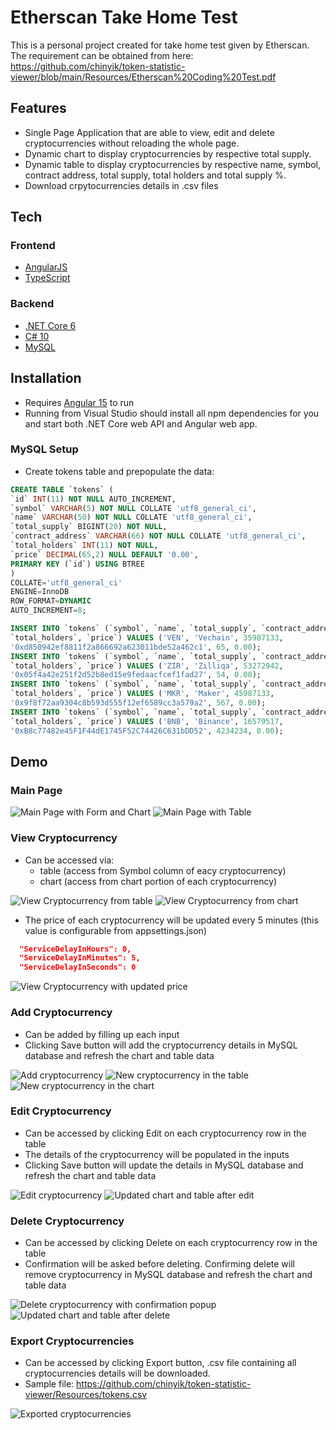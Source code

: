 # Etherscan Take Home Test
This is a personal project created for take home test given by Etherscan. The requirement can be obtained from here: https://github.com/chinyik/token-statistic-viewer/blob/main/Resources/Etherscan%20Coding%20Test.pdf

## Features
- Single Page Application that are able to view, edit and delete cryptocurrencies without reloading the whole page.
- Dynamic chart to display cryptocurrencies by respective total supply.
- Dynamic table to display cryptocurrencies by respective name, symbol, contract address, total supply, total holders and total supply %.
- Download crpytocurrencies details in .csv files

## Tech
### Frontend
- [AngularJS](https://angularjs.org/)
- [TypeScript](https://www.typescriptlang.org/)
### Backend
- [.NET Core 6](https://dotnet.microsoft.com/en-us/download/dotnet/6.0)
- [C# 10](https://learn.microsoft.com/en-us/dotnet/csharp/whats-new/csharp-10)
- [MySQL](https://www.mysql.com/)

## Installation
- Requires [Angular 15](https://angular.io/guide/update-to-version-15#update-angular-to-v15) to run
- Running from Visual Studio should install all npm dependencies for you and start both .NET Core web API and Angular web app.

### MySQL Setup
- Create tokens table and prepopulate the data:
```SQL
CREATE TABLE `tokens` (
`id` INT(11) NOT NULL AUTO_INCREMENT,
`symbol` VARCHAR(5) NOT NULL COLLATE 'utf8_general_ci',
`name` VARCHAR(50) NOT NULL COLLATE 'utf8_general_ci',
`total_supply` BIGINT(20) NOT NULL,
`contract_address` VARCHAR(66) NOT NULL COLLATE 'utf8_general_ci',
`total_holders` INT(11) NOT NULL,
`price` DECIMAL(65,2) NULL DEFAULT '0.00',
PRIMARY KEY (`id`) USING BTREE
)
COLLATE='utf8_general_ci'
ENGINE=InnoDB
ROW_FORMAT=DYNAMIC
AUTO_INCREMENT=8;

INSERT INTO `tokens` (`symbol`, `name`, `total_supply`, `contract_address`,
`total_holders`, `price`) VALUES ('VEN', 'Vechain', 35987133,
'0xd850942ef8811f2a866692a623011bde52a462c1', 65, 0.00);
INSERT INTO `tokens` (`symbol`, `name`, `total_supply`, `contract_address`,
`total_holders`, `price`) VALUES ('ZIR', 'Zilliqa', 53272942,
'0x05f4a42e251f2d52b8ed15e9fedaacfcef1fad27', 54, 0.00);
INSERT INTO `tokens` (`symbol`, `name`, `total_supply`, `contract_address`,
`total_holders`, `price`) VALUES ('MKR', 'Maker', 45987133,
'0x9f8f72aa9304c8b593d555f12ef6589cc3a579a2', 567, 0.00);
INSERT INTO `tokens` (`symbol`, `name`, `total_supply`, `contract_address`,
`total_holders`, `price`) VALUES ('BNB', 'Binance', 16579517,
'0xB8c77482e45F1F44dE1745F52C74426C631bDD52', 4234234, 0.00);
```

## Demo
### Main Page
![Main Page with Form and Chart](https://github.com/chinyik/token-statistic-viewer/blob/main/Resources/TokenScanner_MainPage_1.png?raw=true)
![Main Page with Table](https://github.com/chinyik/token-statistic-viewer/blob/main//Resources/TokenScanner_MainPage_2.png?raw=true)

### View Cryptocurrency
- Can be accessed via:
    -  table (access from Symbol column of eacy cryptocurrency)
    -  chart (access from chart portion of each cryptocurrency)

![View Cryptocurrency from table](https://github.com/chinyik/token-statistic-viewer/blob/main/Resources/TokenScanner_ViewToken_1.png?raw=true)
![View Cryptocurrency from chart](https://github.com/chinyik/token-statistic-viewer/blob/main/Resources/TokenScanner_ViewToken_1.png?raw=true)

- The price of each cryptocurrency will be updated every 5 minutes (this value is configurable from appsettings.json)
```json
  "ServiceDelayInHours": 0,
  "ServiceDelayInMinutes": 5,
  "ServiceDelayInSeconds": 0
```

![View Cryptocurrency with updated price](https://github.com/chinyik/token-statistic-viewer/blob/main/Resources/TokenScanner_ViewToken_UpdatedPrice.png?raw=true)

### Add Cryptocurrency
- Can be added by filling up each input
- Clicking Save button will add the cryptocurrency details in MySQL database and refresh the chart and table data

![Add cryptocurrency](https://github.com/chinyik/token-statistic-viewer/blob/main/Resources/TokenScanner_AddToken1.png?raw=true)
![New cryptocurrency in the table](https://github.com/chinyik/token-statistic-viewer/blob/main/Resources/TokenScanner_AddToken2.png?raw=true)
![New cryptocurrency in the chart](https://github.com/chinyik/token-statistic-viewer/blob/main/Resources/TokenScanner_AddToken3.png?raw=true)

### Edit Cryptocurrency
- Can be accessed by clicking Edit on each cryptocurrency row in the table
- The details of the cryptocurrency will be populated in the inputs
- Clicking Save button will update the details in MySQL database and refresh the chart and table data

![Edit cryptocurrency](https://github.com/chinyik/token-statistic-viewer/blob/main/Resources/TokenScanner_EditToken_1.png?raw=true)
![Updated chart and table after edit](https://github.com/chinyik/token-statistic-viewer/blob/main/Resources/TokenScanner_EditToken_2.png?raw=true)

### Delete Cryptocurrency
- Can be accessed by clicking Delete on each cryptocurrency row in the table
- Confirmation will be asked before deleting. Confirming delete will remove cryptocurrency in MySQL database and refresh the chart and table data

![Delete cryptocurrency with confirmation popup](https://github.com/chinyik/token-statistic-viewer/blob/main/Resources/TokenScanner_DeleteToken_1.png?raw=true)
![Updated chart and table after delete](https://github.com/chinyik/token-statistic-viewer/blob/main/Resources/TokenScanner_DeleteToken_2.png?raw=true)

### Export Cryptocurrencies
- Can be accessed by clicking Export button, .csv file containing all cryptocurrencies details will be downloaded.
- Sample file: https://github.com/chinyik/token-statistic-viewer/Resources/tokens.csv

![Exported cryptocurrencies](https://github.com/chinyik/token-statistic-viewer/blob/main/Resources/TokenScanner_ExportToken.png?raw=true)
